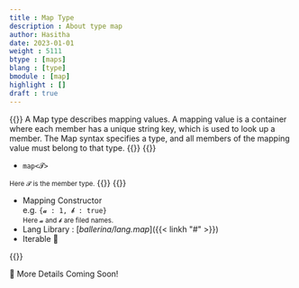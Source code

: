 ```yaml
---
title : Map Type
description : About type map
author: Hasitha
date: 2023-01-01
weight : 5111
btype : [maps]
blang : [type]
bmodule : [map]
highlight : []
draft : true
---
```

{{<md class="summary">}}
A Map type describes mapping values. A mapping value is a container where each member has a unique string key, which is used to look up a member. The Map syntax specifies a type, and all members of the mapping value must belong to that type.
{{</md>}}
{{<md class="syntax">}}

* `map<𝓣>`

<small>Here 𝓣 is the member type.</small>
{{</md>}}
{{<md class="tldr">}}

* Mapping Constructor<br> e.g. `{𝓪 : 1, 𝓫 : true}` <br> <small>Here 𝓪 and 𝓫 are filed names.</small>
* Lang Library : [*ballerina/lang.map*]({{< linkh "#" >}})
* Iterable 🔁

{{</md>}}
<!--more-->

🚧 More Details Coming Soon!
